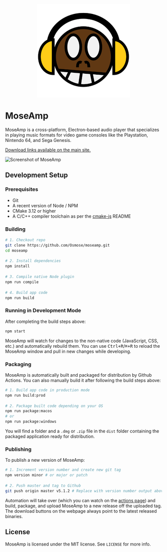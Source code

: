 <p align="center">
  <img src="resources/moseamp.png" width="300">
</p>

# MoseAmp

MoseAmp is a cross-platform, Electron-based audio player that specializes in playing music formats for video game consoles like the Playstation, Nintendo 64, and Sega Genesis.

[Download links available on the main site.](https://www.mkelly.me/moseamp/)

![Screenshot of MoseAmp](https://www.mkelly.me/moseamp/screenshot.png)

[Electron]: http://electron.atom.io/

## Development Setup

### Prerequisites

- Git
- A recent version of Node / NPM
- CMake 3.12 or higher
- A C/C++ compiler toolchain as per the [cmake-js](https://github.com/cmake-js/cmake-js#installation) README

### Building

```sh
# 1. Checkout repo
git clone https://github.com/Osmose/moseamp.git
cd moseamp

# 2. Install dependencies
npm install

# 3. Compile native Node plugin
npm run compile

# 4. Build app code
npm run build
```

### Running in Development Mode

After completing the build steps above:

```sh
npm start
```

MoseAmp will watch for changes to the non-native code (JavaScript, CSS, etc.) and automatically rebuild them. You can use <kbd>Ctrl+R</kbd>/<kbd>⌘+R</kbd> to reload the MoseAmp window and pull in new changes while developing.

### Packaging

MoseAmp is automatically built and packaged for distribution by Github Actions. You can also manually build it after following the build steps above:

```sh
# 1. Build app code in production mode
npm run build:prod

# 2. Package built code depending on your OS
npm run package:macos
# or
npm run package:windows
```

You will find a folder and a `.dmg` or `.zip` file in the `dist` folder containing the packaged application ready for distribution.

### Publishing

To publish a new version of MoseAmp:

```sh
# 1. Increment version number and create new git tag
npm version minor # or major or patch

# 2. Push master and tag to Github
git push origin master v5.1.2 # Replace with version number output above
```

Automation will take over (which you can watch on the [actions page](https://github.com/Osmose/moseamp/actions)) and build, package, and upload MoseAmp to a new release off the uploaded tag. The download buttons on the webpage always point to the latest released binaries.

## License

MoseAmp is licensed under the MIT license. See `LICENSE` for more info.
